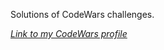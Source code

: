 Solutions of CodeWars challenges.

*[Link to my CodeWars profile](https://www.codewars.com/users/tienpham94)* 

